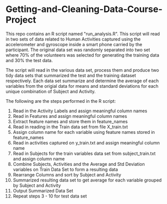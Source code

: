 Getting-and-Cleaning-Data-Course-Project
========================================
This repo contains an R script named "run_analysis.R".  This script will read in two sets of data related to Human Activities captured using the accelerometer and gyroscope inside a smart phone carried by the participant.  The original data set was randomly separated into two set where 70% of the volunteers was selected for generating the training data and 30% the test data.

The script will read in the various data set, process them and produce two tidy data sets that summarized the test and the training dataset respectively.  Each data set summarize and determine the average of each variables from the origial data for means and standard deviations for each unique combination of Subject and Activity.

The following are the steps performed in the R script:

1. Read in the Activity Labels and assign meaningful column names
2. Read in Features and assign meaningful column names
3. Extract feature names and store them in feature_names
3. Read in reading in the Train data set from file X_train.txt
4. Assign column name for each variable using feature names stored in feature_names 
5. Read in activities captured on y_train.txt and assign meaningful column name
6. Read in Subjects for the train variables data set from subject_train.txt and assign column name
7. Combine Subjects, Activities and the Average and Std Deviation variables on Train Data Set to form a resulting data
8. Rearrange Columns and sort by Subject and Activity
9. Summarized resulting data set to get average for each variable grouped by Subject and Activity
10. Output Summarized Data Set
11. Repeat steps 3 - 10 for test data set
